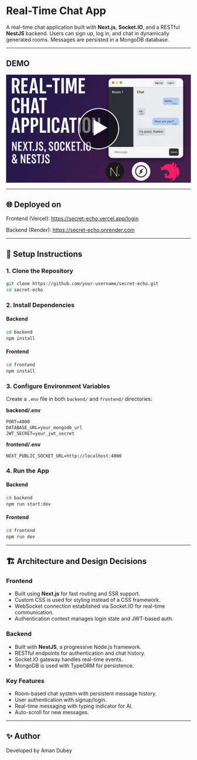 # Real-Time Chat App

A real-time chat application built with **Next.js**, **Socket.IO**, and a RESTful **NestJS** backend. Users can sign up, log in, and chat in dynamically generated rooms. Messages are persisted in a MongoDB database.

---

## DEMO

[![Demo Video](/frontend/public/secret-echo-youtube-thumbnail.png)](https://youtu.be/3wxy1AJ4NrM)

---

## 🌐 Deployed on

Frontend (Vercel): <https://secret-echo.vercel.app/login>

Backend (Render): <https://secret-echo.onrender.com>

---

## 🚀 Setup Instructions

### 1. Clone the Repository

```bash
git clone https://github.com/your-username/secret-echo.git
cd secret-echo
```

### 2. Install Dependencies

#### Backend

```bash
cd backend
npm install
```

#### Frontend

```bash
cd frontend
npm install
```

### 3. Configure Environment Variables

Create a `.env` file in both `backend/` and `frontend/` directories:

**backend/.env**

```
PORT=4000
DATABASE_URL=your_mongodb_url
JWT_SECRET=your_jwt_secret
```

**frontend/.env**

```
NEXT_PUBLIC_SOCKET_URL=http://localhost:4000
```

### 4. Run the App

#### Backend

```bash
cd backend
npm run start:dev
```

#### Frontend

```bash
cd frontend
npm run dev
```

---

## 🏗 Architecture and Design Decisions

### Frontend

-   Built using **Next.js** for fast routing and SSR support.
-   Custom CSS is used for styling instead of a CSS framework.
-   WebSocket connection established via Socket.IO for real-time communication.
-   Authentication context manages login state and JWT-based auth.

### Backend

-   Built with **NestJS**, a progressive Node.js framework.
-   RESTful endpoints for authentication and chat history.
-   Socket.IO gateway handles real-time events.
-   MongoDB is used with TypeORM for persistence.

### Key Features

-   Room-based chat system with persistent message history.
-   User authentication with signup/login.
-   Real-time messaging with typing indicator for AI.
-   Auto-scroll for new messages.

---

## ✨ Author

Developed by Aman Dubey

